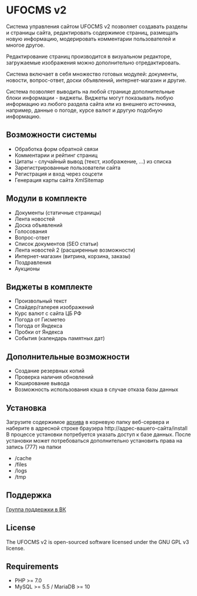 # UFOCMS v2

Система управления сайтом UFOCMS v2 позволяет создавать разделы и 
страницы сайта, редактировать содержимое страниц, размещать новую 
информацию, модерировать комментарии пользователей и многое другое.

Редактирование страниц производится в визуальном редакторе, загружаемые 
изображения можно дополнительно отредактировать.

Система включает в себя множество готовых модулей: документы, новости, 
вопрос-ответ, доски объявлений, интернет-магазин и другие.

Система позволяет выводить на любой странице дополнительные блоки 
информации - виджеты. Виджеты могут показывать любую информацию из 
любого раздела сайта или из внешнего источника, например, данные о 
погоде, курсе валют и другую подобную информацию.

## Возможности системы
* Обработка форм обратной связи
* Комментарии и рейтинг страниц
* Цитаты - случайный вывод (текст, изображение, ...) из списка
* Зарегистрированные пользователи сайта
* Регистрация и вход через соцсети
* Генерация карты сайта XmlSitemap

## Модули в комплекте
* Документы (статичные страницы)
* Лента новостей
* Доска объявлений
* Голосования
* Вопрос-ответ
* Список документов (SEO статьи)
* Лента новостей 2 (расширенные возможности)
* Интернет-магазин (витрина, корзина, заказы)
* Поздравления
* Аукционы

## Виджеты в комплекте
* Произвольный текст
* Слайдер/галерея изображений
* Курс валют с сайта ЦБ РФ
* Погода от Гисметео
* Погода от Яндекса
* Пробки от Яндекса
* События (календарь памятных дат)

## Дополнительные возможности
* Создание резервных копий
* Проверка наличия обновлений
* Кэширование вывода
* Возможность использования кэша в случае отказа базы данных

## Установка
Загрузите содержимое 
[архива](https://github.com/enikeishik/ufocms2/archive/master.zip) 
в корневую папку веб-сервера и наберите в адресной строке браузера
http://адрес-вашего-сайта/install
В процессе установки потребуется указать доступ к базе данных.
После установки может потребоваться дополнительно установить права 
на запись (777) на папки
* /cache
* /files
* /logs
* /tmp

## Поддержка
[Группа поддержки в ВК](https://vk.com/ufocms)

## License
The UFOCMS v2 is open-sourced software licensed under the GNU GPL v3 
license.

## Requirements

* PHP >= 7.0
* MySQL >= 5.5 / MariaDB >= 10
